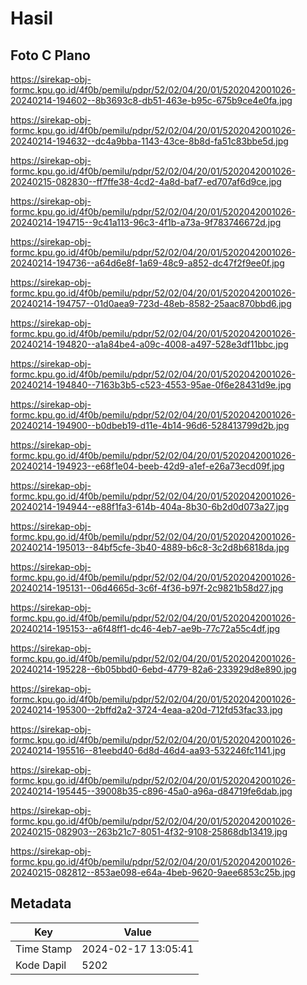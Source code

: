 # Hasil

## Foto C Plano

https://sirekap-obj-formc.kpu.go.id/4f0b/pemilu/pdpr/52/02/04/20/01/5202042001026-20240214-194602--8b3693c8-db51-463e-b95c-675b9ce4e0fa.jpg

https://sirekap-obj-formc.kpu.go.id/4f0b/pemilu/pdpr/52/02/04/20/01/5202042001026-20240214-194632--dc4a9bba-1143-43ce-8b8d-fa51c83bbe5d.jpg

https://sirekap-obj-formc.kpu.go.id/4f0b/pemilu/pdpr/52/02/04/20/01/5202042001026-20240215-082830--ff7ffe38-4cd2-4a8d-baf7-ed707af6d9ce.jpg

https://sirekap-obj-formc.kpu.go.id/4f0b/pemilu/pdpr/52/02/04/20/01/5202042001026-20240214-194715--9c41a113-96c3-4f1b-a73a-9f783746672d.jpg

https://sirekap-obj-formc.kpu.go.id/4f0b/pemilu/pdpr/52/02/04/20/01/5202042001026-20240214-194736--a64d6e8f-1a69-48c9-a852-dc47f2f9ee0f.jpg

https://sirekap-obj-formc.kpu.go.id/4f0b/pemilu/pdpr/52/02/04/20/01/5202042001026-20240214-194757--01d0aea9-723d-48eb-8582-25aac870bbd6.jpg

https://sirekap-obj-formc.kpu.go.id/4f0b/pemilu/pdpr/52/02/04/20/01/5202042001026-20240214-194820--a1a84be4-a09c-4008-a497-528e3df11bbc.jpg

https://sirekap-obj-formc.kpu.go.id/4f0b/pemilu/pdpr/52/02/04/20/01/5202042001026-20240214-194840--7163b3b5-c523-4553-95ae-0f6e28431d9e.jpg

https://sirekap-obj-formc.kpu.go.id/4f0b/pemilu/pdpr/52/02/04/20/01/5202042001026-20240214-194900--b0dbeb19-d11e-4b14-96d6-528413799d2b.jpg

https://sirekap-obj-formc.kpu.go.id/4f0b/pemilu/pdpr/52/02/04/20/01/5202042001026-20240214-194923--e68f1e04-beeb-42d9-a1ef-e26a73ecd09f.jpg

https://sirekap-obj-formc.kpu.go.id/4f0b/pemilu/pdpr/52/02/04/20/01/5202042001026-20240214-194944--e88f1fa3-614b-404a-8b30-6b2d0d073a27.jpg

https://sirekap-obj-formc.kpu.go.id/4f0b/pemilu/pdpr/52/02/04/20/01/5202042001026-20240214-195013--84bf5cfe-3b40-4889-b6c8-3c2d8b6818da.jpg

https://sirekap-obj-formc.kpu.go.id/4f0b/pemilu/pdpr/52/02/04/20/01/5202042001026-20240214-195131--06d4665d-3c6f-4f36-b97f-2c9821b58d27.jpg

https://sirekap-obj-formc.kpu.go.id/4f0b/pemilu/pdpr/52/02/04/20/01/5202042001026-20240214-195153--a6f48ff1-dc46-4eb7-ae9b-77c72a55c4df.jpg

https://sirekap-obj-formc.kpu.go.id/4f0b/pemilu/pdpr/52/02/04/20/01/5202042001026-20240214-195228--6b05bbd0-6ebd-4779-82a6-233929d8e890.jpg

https://sirekap-obj-formc.kpu.go.id/4f0b/pemilu/pdpr/52/02/04/20/01/5202042001026-20240214-195300--2bffd2a2-3724-4eaa-a20d-712fd53fac33.jpg

https://sirekap-obj-formc.kpu.go.id/4f0b/pemilu/pdpr/52/02/04/20/01/5202042001026-20240214-195516--81eebd40-6d8d-46d4-aa93-532246fc1141.jpg

https://sirekap-obj-formc.kpu.go.id/4f0b/pemilu/pdpr/52/02/04/20/01/5202042001026-20240214-195445--39008b35-c896-45a0-a96a-d84719fe6dab.jpg

https://sirekap-obj-formc.kpu.go.id/4f0b/pemilu/pdpr/52/02/04/20/01/5202042001026-20240215-082903--263b21c7-8051-4f32-9108-25868db13419.jpg

https://sirekap-obj-formc.kpu.go.id/4f0b/pemilu/pdpr/52/02/04/20/01/5202042001026-20240215-082812--853ae098-e64a-4beb-9620-9aee6853c25b.jpg


## Metadata

| Key        | Value               |
| ---------- | ------------------- |
| Time Stamp | 2024-02-17 13:05:41 |
| Kode Dapil | 5202                |



